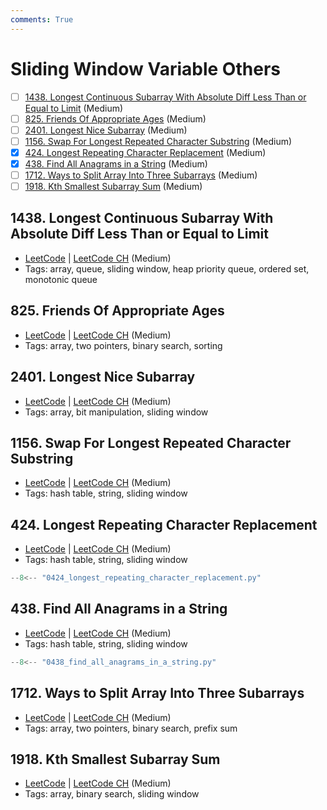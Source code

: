 ```yaml
---
comments: True
---
```


# Sliding Window Variable Others

- [ ] [1438. Longest Continuous Subarray With Absolute Diff Less Than or Equal to Limit](https://leetcode.cn/problems/longest-continuous-subarray-with-absolute-diff-less-than-or-equal-to-limit/) (Medium)
- [ ] [825. Friends Of Appropriate Ages](https://leetcode.cn/problems/friends-of-appropriate-ages/) (Medium)
- [ ] [2401. Longest Nice Subarray](https://leetcode.cn/problems/longest-nice-subarray/) (Medium)
- [ ] [1156. Swap For Longest Repeated Character Substring](https://leetcode.cn/problems/swap-for-longest-repeated-character-substring/) (Medium)
- [x] [424. Longest Repeating Character Replacement](https://leetcode.cn/problems/longest-repeating-character-replacement/) (Medium)
- [x] [438. Find All Anagrams in a String](https://leetcode.cn/problems/find-all-anagrams-in-a-string/) (Medium)
- [ ] [1712. Ways to Split Array Into Three Subarrays](https://leetcode.cn/problems/ways-to-split-array-into-three-subarrays/) (Medium)
- [ ] [1918. Kth Smallest Subarray Sum](https://leetcode.cn/problems/kth-smallest-subarray-sum/) (Medium)

## 1438. Longest Continuous Subarray With Absolute Diff Less Than or Equal to Limit

-   [LeetCode](https://leetcode.com/problems/longest-continuous-subarray-with-absolute-diff-less-than-or-equal-to-limit/) | [LeetCode CH](https://leetcode.cn/problems/longest-continuous-subarray-with-absolute-diff-less-than-or-equal-to-limit/) (Medium)
-   Tags: array, queue, sliding window, heap priority queue, ordered set, monotonic queue

## 825. Friends Of Appropriate Ages

-   [LeetCode](https://leetcode.com/problems/friends-of-appropriate-ages/) | [LeetCode CH](https://leetcode.cn/problems/friends-of-appropriate-ages/) (Medium)
-   Tags: array, two pointers, binary search, sorting

## 2401. Longest Nice Subarray

-   [LeetCode](https://leetcode.com/problems/longest-nice-subarray/) | [LeetCode CH](https://leetcode.cn/problems/longest-nice-subarray/) (Medium)
-   Tags: array, bit manipulation, sliding window

## 1156. Swap For Longest Repeated Character Substring

-   [LeetCode](https://leetcode.com/problems/swap-for-longest-repeated-character-substring/) | [LeetCode CH](https://leetcode.cn/problems/swap-for-longest-repeated-character-substring/) (Medium)
-   Tags: hash table, string, sliding window

## 424. Longest Repeating Character Replacement

-   [LeetCode](https://leetcode.com/problems/longest-repeating-character-replacement/) | [LeetCode CH](https://leetcode.cn/problems/longest-repeating-character-replacement/) (Medium)
-   Tags: hash table, string, sliding window

```python title="424. Longest Repeating Character Replacement"
--8<-- "0424_longest_repeating_character_replacement.py"
```

## 438. Find All Anagrams in a String

-   [LeetCode](https://leetcode.com/problems/find-all-anagrams-in-a-string/) | [LeetCode CH](https://leetcode.cn/problems/find-all-anagrams-in-a-string/) (Medium)
-   Tags: hash table, string, sliding window

```python title="438. Find All Anagrams in a String"
--8<-- "0438_find_all_anagrams_in_a_string.py"
```

## 1712. Ways to Split Array Into Three Subarrays

-   [LeetCode](https://leetcode.com/problems/ways-to-split-array-into-three-subarrays/) | [LeetCode CH](https://leetcode.cn/problems/ways-to-split-array-into-three-subarrays/) (Medium)
-   Tags: array, two pointers, binary search, prefix sum

## 1918. Kth Smallest Subarray Sum

-   [LeetCode](https://leetcode.com/problems/kth-smallest-subarray-sum/) | [LeetCode CH](https://leetcode.cn/problems/kth-smallest-subarray-sum/) (Medium)
-   Tags: array, binary search, sliding window
